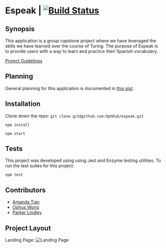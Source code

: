 # Espeak | [![Build Status](https://travis-ci.org/OphDub/espeak.svg?branch=master)](https://travis-ci.org/OphDub/espeak)

## Synopsis

This application is a group capstone project where we have leveraged the skills we have learned over the course of Turing. The purpose of Espeak is to provide users with a way to learn and practice their Spanish vocabulary.

[Project Guidelines](http://frontend.turing.io/projects/capstone.html)

## Planning

General planning for this application is documented in [this gist](https://gist.github.com/OphDub/518c025ee574e0f401c715c7ef8deb9d).

## Installation

Clone down the repo:
`git clone git@github.com:OphDub/espeak.git`

`npm install`

`npm start`

## Tests

This project was developed using using Jest and Enzyme testing utilities. To run the test suites for this project:

`npm test`

## Contributors

- [Amanda Tjan](https://github.com/soytjan)
- [Ophus Wong](https://github.com/OphDub)
- [Parker Lindley](https://github.com/etcetera8)

## Project Layout

Landing Page:
![Landing Page]()
